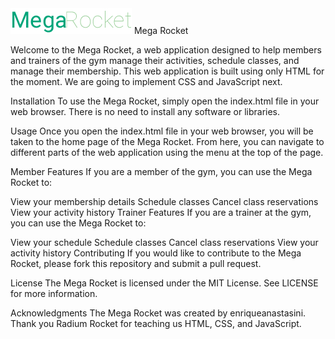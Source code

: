 <img src="week-02/assets/logo-mega-rocket.png" alt="Logo MegaRocket">
Mega Rocket 


Welcome to the Mega Rocket, a web application designed to help members and trainers of the gym manage their activities, schedule classes, and manage their membership. This web application is built using only HTML for the moment. We are going to implement CSS and JavaScript next.


Installation
To use the Mega Rocket, simply open the index.html file in your web browser. There is no need to install any software or libraries.


Usage
Once you open the index.html file in your web browser, you will be taken to the home page of the Mega Rocket. From here, you can navigate to different parts of the web application using the menu at the top of the page.


Member Features
If you are a member of the gym, you can use the Mega Rocket to:

View your membership details
Schedule classes
Cancel class reservations
View your activity history
Trainer Features
If you are a trainer at the gym, you can use the Mega Rocket to:

View your schedule
Schedule classes
Cancel class reservations
View your activity history
Contributing
If you would like to contribute to the Mega Rocket, please fork this repository and submit a pull request.


License
The Mega Rocket is licensed under the MIT License. See LICENSE for more information.


Acknowledgments
The Mega Rocket was created by enriqueanastasini. Thank you Radium Rocket for teaching us HTML, CSS, and JavaScript.